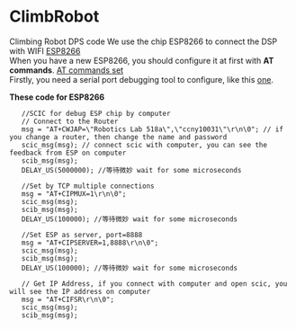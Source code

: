 # ClimbRobot
Climbing Robot DPS code
We use the chip ESP8266 to connect the DSP with WIFI [ESP8266](https://en.wikipedia.org/wiki/ESP8266)    
When you have a new ESP8266, you should configure it at first with **AT commands**.  [AT commands set](https://www.espressif.com/sites/default/files/documentation/4a-esp8266_at_instruction_set_en.pdf)     
Firstly, you need a serial port debugging tool to configure, like this [one](https://github.com/Neutree/COMTool/releases).


**These code for ESP8266**	
```
   //SCIC for debug ESP chip by computer
   // Connect to the Router
   msg = "AT+CWJAP=\"Robotics Lab 518a\",\"ccny10031\"\r\n\0"; // if you change a router, then change the name and password
   scic_msg(msg); // connect scic with computer, you can see the feedback from ESP on computer
   scib_msg(msg);
   DELAY_US(5000000); //等待微妙 wait for some microseconds

   //Set by TCP multiple connections
   msg = "AT+CIPMUX=1\r\n\0";
   scic_msg(msg);
   scib_msg(msg);
   DELAY_US(100000); //等待微妙 wait for some microseconds

   //Set ESP as server, port=8888
   msg = "AT+CIPSERVER=1,8888\r\n\0";
   scic_msg(msg);
   scib_msg(msg);
   DELAY_US(100000); //等待微妙 wait for some microseconds

   // Get IP Address, if you connect with computer and open scic, you will see the IP address on computer
   msg = "AT+CIFSR\r\n\0";
   scic_msg(msg);
   scib_msg(msg);
```
